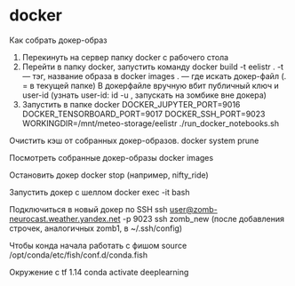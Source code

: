 # docker

Как собрать докер-образ

1. Перекинуть на сервер папку docker с рабочего стола
2. Перейти в папку docker, запустить команду docker build -t eelistr .
-t — тэг, название образа в docker images
. — где искать докер-файл (. = в текущей папке) В докерфайле вручную вбит публичный ключ и user-id (узнать user-id: id -u , запускать на зомбике вне докера)
2. Запустить в папке docker
DOCKER_JUPYTER_PORT=9016 DOCKER_TENSORBOARD_PORT=9017 DOCKER_SSH_PORT=9023 WORKINGDIR=/mnt/meteo-storage/eelistr ./run_docker_notebooks.sh

Очистить кэш от собранных докер-образов. 
docker system prune

Посмотреть собранные докер-образы
docker images

Остановить докер
docker stop <NAME> (например, nifty_ride)
  
Запустить докер с шеллом
docker exec -it <NAME or ID> bash
  
Подключиться в новый докер по SSH
ssh user@zomb-neurocast.weather.yandex.net -p 9023
ssh zomb_new (после добавления строчек, аналогичных zomb1, в ~/.ssh/config)

Чтобы конда начала работать с фишом
source /opt/conda/etc/fish/conf.d/conda.fish

Окружение с tf 1.14
conda activate deeplearning
